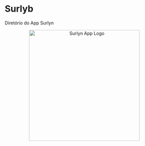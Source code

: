 # Surlyb

Diretório do App Surlyn

<p align="center">
<img src="https://i.imgur.com/U5HOGgR.png" width="350" alt="Surlyn App Logo" />
</p>

